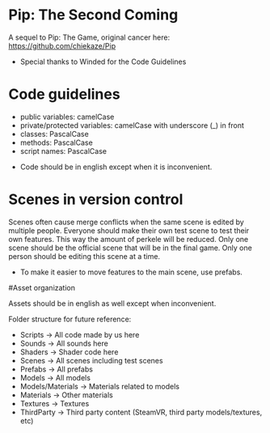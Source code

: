 # Pip: The Second Coming
A sequel to Pip: The Game, original cancer here:
https://github.com/chiekaze/Pip

* Special thanks to Winded for the Code Guidelines

# Code guidelines

- public variables: camelCase
- private/protected variables: camelCase with underscore (_) in front
- classes: PascalCase
- methods: PascalCase
- script names: PascalCase

* Code should be in english except when it is inconvenient.

# Scenes in version control

Scenes often cause merge conflicts when the same scene is edited by multiple people.
Everyone should make their own test scene to test their own features. This way the amount of perkele will be reduced.
Only one scene should be the official scene that will be in the final game. Only one person should be editing this scene at a time.

* To make it easier to move features to the main scene, use prefabs.


#Asset organization

Assets should be in english as well except when inconvenient.


Folder structure for future reference:
- Scripts -> All code made by us here
- Sounds -> All sounds here
- Shaders -> Shader code here
- Scenes -> All scenes including test scenes
- Prefabs -> All prefabs
- Models -> All models
- Models/Materials -> Materials related to models
- Materials -> Other materials
- Textures -> Textures
- ThirdParty -> Third party content (SteamVR, third party models/textures, etc)